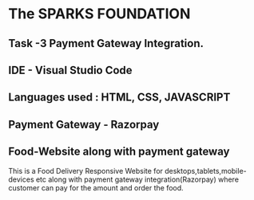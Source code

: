 # The SPARKS FOUNDATION
## Task -3 Payment Gateway Integration.

## IDE - Visual Studio Code
## Languages used : HTML, CSS, JAVASCRIPT
## Payment Gateway - Razorpay

## Food-Website along with payment gateway

This is a Food Delivery Responsive Website for desktops,tablets,mobile-devices etc along with
payment gateway integration(Razorpay) where customer can pay for the amount and order the food.

